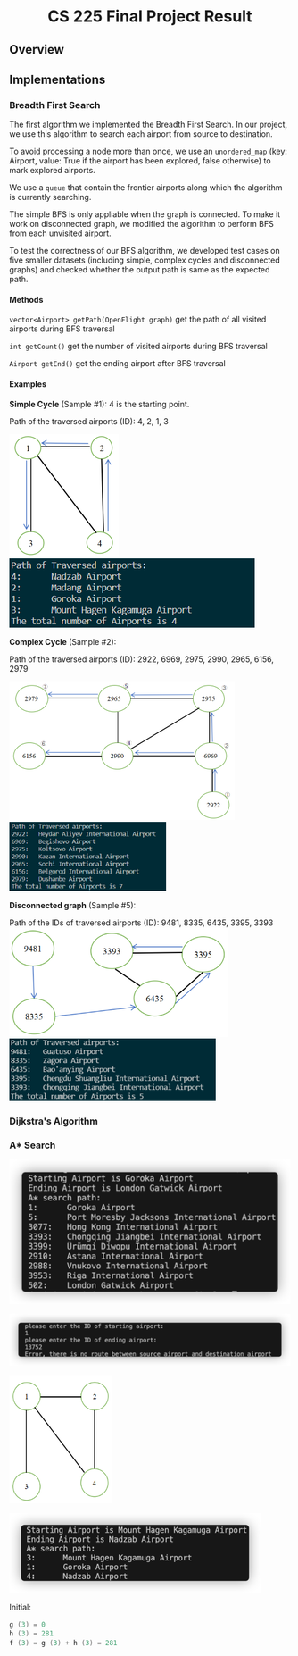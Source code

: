 <h1 align="center"> CS 225 Final Project Result </h1>

## Overview





## Implementations

### Breadth First Search

The first algorithm we implemented the Breadth First Search. In our project, we use this algorithm to search each airport from source to destination.

To avoid processing a node more than once, we use an `unordered_map` (key: Airport, value: True if the airport has been explored, false otherwise) to mark explored airports.

We use a `queue` that contain the frontier airports along which the algorithm is currently searching. 

The simple BFS is only appliable when the graph is connected. To make it work on disconnected graph, we modified the algorithm to perform BFS from each unvisited airport.

To test the correctness of our BFS algorithm, we developed test cases on five smaller datasets (including simple, complex cycles and disconnected graphs) and checked whether the output path is same as the expected path.

#### Methods

`vector<Airport> getPath(OpenFlight graph)` get the path of all visited airports during BFS traversal

`int getCount()` get the number of visited airports during BFS traversal

`Airport getEnd()` get the ending airport after BFS traversal

#### Examples

**Simple Cycle** (Sample #1): 4 is the starting point. 

Path of the traversed airports (ID): 4, 2, 1, 3

<img src="assets/bfs_testcase1_1.png" alt="image-20210506173850837" style="zoom: 50%;" />![image-20210506174729338](assets/bfs_testcase1_2.png)



**Complex Cycle** (Sample #2):

Path of the traversed airports (ID): 2922, 6969, 2975, 2990, 2965, 6156, 2979

<img src="assets/bfs_testcase2_1.png" alt="image-20210506184754023" style="zoom: 50%;" /><img src="assets/bfs_testcase2_2.png" alt="image-20210506175018273" style="zoom: 67%;" />

**Disconnected graph** (Sample #5):

Path of the IDs of traversed airports (ID): 9481, 8335, 6435, 3395, 3393
<img src="assets/bfs_testcase5_1.png" alt="image-20210506185235021" style="zoom:67%;" /> <img src="assets/bfs_testcase5_2.png" style="zoom:80%;" />

### Dijkstra's Algorithm

### A* Search

![Astar_testcase1_1](assets/Astar_testcase1_1.png)

![Astar_testcase1_2](assets/Astar_testcase1_2.png)

<img src="assets/Astar_testcase1_3.png" alt="Astar_testcase1_3" style="zoom:67%;" />



![Astar_testcase1_4](assets/Astar_testcase1_4.png)

Initial:
```C++
g (3) = 0							
h (3) = 281						
f (3) = g (3) + h (3) = 281
```
